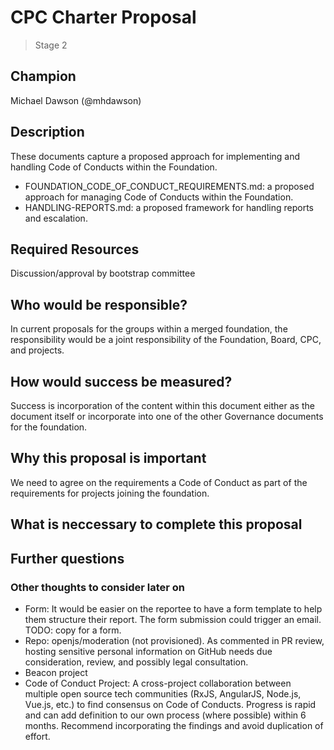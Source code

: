# CPC Charter Proposal
> Stage 2

## Champion

Michael Dawson (@mhdawson)

## Description

These documents capture a proposed approach for implementing and handling Code of Conducts within the Foundation.

* FOUNDATION_CODE_OF_CONDUCT_REQUIREMENTS.md: a proposed approach for
managing Code of Conducts within the Foundation.
* HANDLING-REPORTS.md: a proposed framework for handling reports and escalation.

## Required Resources

Discussion/approval by bootstrap committee

## Who would be responsible?

In current proposals for the groups within a merged
foundation, the responsibility would be a joint
responsibility of the Foundation, Board, CPC, and projects.

## How would success be measured?

Success is incorporation of the content within this document
either as the document itself or incorporate into one
of the other Governance documents for the foundation.

## Why this proposal is important

We need to agree on the requirements a Code of Conduct
as part of the requirements for projects joining the
foundation.

## What is neccessary to complete this proposal

## Further questions

### Other thoughts to consider later on
* Form: It would be easier on the reportee to have a form template to help them structure their report. The form submission could trigger an email. TODO: copy for a form.
* Repo: openjs/moderation (not provisioned). As commented in PR review, hosting sensitive personal information on GitHub needs due consideration, review, and possibly legal consultation.
* Beacon project
* Code of Conduct Project: A cross-project collaboration between multiple open source tech communities (RxJS, AngularJS, Node.js, Vue.js, etc.) to find consensus on Code of Conducts. Progress is rapid and can add definition to our own process (where possible) within 6 months. Recommend incorporating the findings and avoid duplication of effort.
